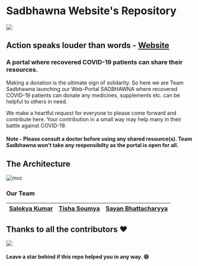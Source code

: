 # Sadbhawna Website's Repository

<img src="./public/images/logo.png"></img>
## Action speaks louder than words - [Website](https://sadbhawna.onrender.com/)
### A portal where recovered COVID-19 patients can share their resources.

<p>
  Making a donation is the ultimate sign of solidarity. So here we are Team Sadbhawna launching our Web-Portal SADBHAWNA where recovered COVID-19 patients can donate any     medicines, supplements etc. can be helpful to others in need.
</p>

We make a heartful request for everyone to please come forward and contribute here. Your contribution in a small way may help many in their battle against COVID-19.

#### Note - Please consult a doctor before using any shared resource(s). Team Sadbhawna won't take any responsibilty as the portal is open for all.

## The Architecture 
![mvc](https://github.com/TeamSadbhawna/portal/assets/72447529/a3d64ada-1957-424d-848e-0d756a8dce0b)

### Our Team
| [Salokya Kumar](https://github.com/ksalokya)        | [Tisha Soumya](https://github.com/Tishasoumya-02) | [Sayan Bhattacharyya](https://github.com/Sayan3990) |
| ----------- | ----------- | ----------- |

## Thanks to all the contributors ❤️
<a href = "https://github.com/TeamSadbhawna/portal/graphs/contributors">
  <img src = "https://contrib.rocks/image?repo=TeamSadbhawna/portal"/>
</a>

#### Leave a star behind if this repo helped you in any way. 😄
